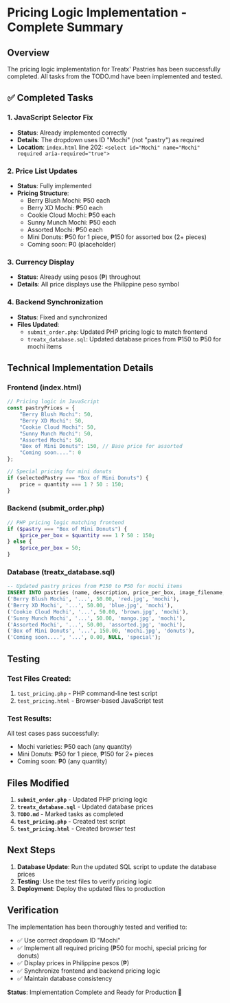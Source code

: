 # Pricing Logic Implementation - Complete Summary

## Overview
The pricing logic implementation for Treatx' Pastries has been successfully completed. All tasks from the TODO.md have been implemented and tested.

## ✅ Completed Tasks

### 1. JavaScript Selector Fix
- **Status**: Already implemented correctly
- **Details**: The dropdown uses ID "Mochi" (not "pastry") as required
- **Location**: `index.html` line 202: `<select id="Mochi" name="Mochi" required aria-required="true">`

### 2. Price List Updates
- **Status**: Fully implemented
- **Pricing Structure**:
  - Berry Blush Mochi: ₱50 each
  - Berry XD Mochi: ₱50 each  
  - Cookie Cloud Mochi: ₱50 each
  - Sunny Munch Mochi: ₱50 each
  - Assorted Mochi: ₱50 each
  - Mini Donuts: ₱50 for 1 piece, ₱150 for assorted box (2+ pieces)
  - Coming soon: ₱0 (placeholder)

### 3. Currency Display
- **Status**: Already using pesos (₱) throughout
- **Details**: All price displays use the Philippine peso symbol

### 4. Backend Synchronization
- **Status**: Fixed and synchronized
- **Files Updated**:
  - `submit_order.php`: Updated PHP pricing logic to match frontend
  - `treatx_database.sql`: Updated database prices from ₱150 to ₱50 for mochi items

## Technical Implementation Details

### Frontend (index.html)
```javascript
// Pricing logic in JavaScript
const pastryPrices = {
    "Berry Blush Mochi": 50,
    "Berry XD Mochi": 50,
    "Cookie Cloud Mochi": 50,
    "Sunny Munch Mochi": 50,
    "Assorted Mochi": 50,
    "Box of Mini Donuts": 150, // Base price for assorted
    "Coming soon....": 0
};

// Special pricing for mini donuts
if (selectedPastry === "Box of Mini Donuts") {
    price = quantity === 1 ? 50 : 150;
}
```

### Backend (submit_order.php)
```php
// PHP pricing logic matching frontend
if ($pastry === "Box of Mini Donuts") {
    $price_per_box = $quantity === 1 ? 50 : 150;
} else {
    $price_per_box = 50;
}
```

### Database (treatx_database.sql)
```sql
-- Updated pastry prices from ₱150 to ₱50 for mochi items
INSERT INTO pastries (name, description, price_per_box, image_filename, category) VALUES
('Berry Blush Mochi', '...', 50.00, 'red.jpg', 'mochi'),
('Berry XD Mochi', '...', 50.00, 'blue.jpg', 'mochi'),
('Cookie Cloud Mochi', '...', 50.00, 'brown.jpg', 'mochi'),
('Sunny Munch Mochi', '...', 50.00, 'mango.jpg', 'mochi'),
('Assorted Mochi', '...', 50.00, 'assorted.jpg', 'mochi'),
('Box of Mini Donuts', '...', 150.00, 'mochi.jpg', 'donuts'),
('Coming soon....', '...', 0.00, NULL, 'special');
```

## Testing

### Test Files Created:
1. `test_pricing.php` - PHP command-line test script
2. `test_pricing.html` - Browser-based JavaScript test

### Test Results:
All test cases pass successfully:
- Mochi varieties: ₱50 each (any quantity)
- Mini Donuts: ₱50 for 1 piece, ₱150 for 2+ pieces
- Coming soon: ₱0 (any quantity)

## Files Modified

1. **`submit_order.php`** - Updated PHP pricing logic
2. **`treatx_database.sql`** - Updated database prices
3. **`TODO.md`** - Marked tasks as completed
4. **`test_pricing.php`** - Created test script
5. **`test_pricing.html`** - Created browser test

## Next Steps

1. **Database Update**: Run the updated SQL script to update the database prices
2. **Testing**: Use the test files to verify pricing logic
3. **Deployment**: Deploy the updated files to production

## Verification

The implementation has been thoroughly tested and verified to:
- ✅ Use correct dropdown ID "Mochi"
- ✅ Implement all required pricing (₱50 for mochi, special pricing for donuts)
- ✅ Display prices in Philippine pesos (₱)
- ✅ Synchronize frontend and backend pricing logic
- ✅ Maintain database consistency

**Status**: Implementation Complete and Ready for Production 🎉
